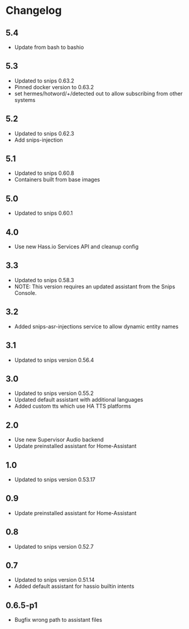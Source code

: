 # Changelog

## 5.4 
- Update from bash to bashio

## 5.3
- Updated to snips 0.63.2
- Pinned docker version to 0.63.2
- set hermes/hotword/+/detected out to allow subscribing from other systems

## 5.2
- Updated to snips 0.62.3
- Add snips-injection

## 5.1
- Updated to snips 0.60.8
- Containers built from base images

## 5.0
- Updated to snips 0.60.1

## 4.0
- Use new Hass.io Services API and cleanup config

## 3.3
- Updated to snips 0.58.3
- NOTE: This version requires an updated assistant from the Snips Console.

## 3.2
- Added snips-asr-injections service to allow dynamic entity names

## 3.1
- Updated to snips version 0.56.4

## 3.0
- Updated to snips version 0.55.2
- Updated default assistant with additional languages
- Added custom tts which use HA TTS platforms

## 2.0
- Use new Supervisor Audio backend
- Update preinstalled assistant for Home-Assistant

## 1.0
- Updated to snips version 0.53.17

## 0.9
- Update preinstalled assistant for Home-Assistant

## 0.8
- Updated to snips version 0.52.7

## 0.7
- Updated to snips version 0.51.14
- Added default assistant for hassio builtin intents

## 0.6.5-p1
- Bugfix wrong path to assistant files
